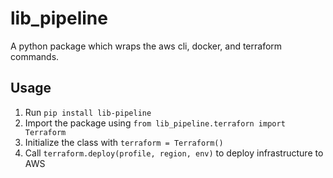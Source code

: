 # lib_pipeline 

A python package which wraps the aws cli, docker, and terraform commands.

## Usage

1. Run `pip install lib-pipeline`
2. Import the package using `from lib_pipeline.terraforn import Terraform`
3. Initialize the class with `terraform = Terraform()`
4. Call `terraform.deploy(profile, region, env)` to deploy infrastructure to AWS
